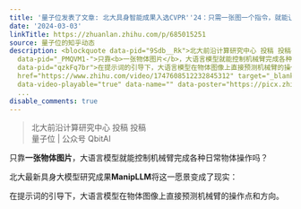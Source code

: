 ```yaml
---
title: '量子位发表了文章: 北大具身智能成果入选CVPR''24：只需一张图一个指令，就能让大模型玩转机械臂'
date: '2024-03-03'
linkTitle: https://zhuanlan.zhihu.com/p/685015251
source: 量子位的知乎动态
description: <blockquote data-pid="9Sdb__Rk">北大前沿计算研究中心 投稿 投稿<br>量子位 | 公众号 QbitAI</blockquote><p
  data-pid="_PMQVM1-">只靠<b>一张物体图片</b>，大语言模型就能控制机械臂完成各种日常物体操作吗？</p><p data-pid="a1lVHgWm">北大最新具身大模型研究成果<b>ManipLLM</b>将这一愿景变成了现实：</p><p
  data-pid="qzkFq7br">在提示词的引导下，大语言模型在物体图像上直接预测机械臂的操作点和方向。</p><a class="video-box"
  href="https://www.zhihu.com/video/1747608512232845312" target="_blank" data-video-id=""
  data-video-playable="true" data-name="" data-poster="https://picx.zhimg.com/v2-1c300b7742b030134b96bf0a783afae5.jpg?source=38
  ...
disable_comments: true
---
```

<blockquote data-pid="9Sdb__Rk">北大前沿计算研究中心 投稿 投稿<br>量子位 | 公众号 QbitAI</blockquote><p data-pid="_PMQVM1-">只靠<b>一张物体图片</b>，大语言模型就能控制机械臂完成各种日常物体操作吗？</p><p data-pid="a1lVHgWm">北大最新具身大模型研究成果<b>ManipLLM</b>将这一愿景变成了现实：</p><p data-pid="qzkFq7br">在提示词的引导下，大语言模型在物体图像上直接预测机械臂的操作点和方向。</p><a class="video-box" href="https://www.zhihu.com/video/1747608512232845312" target="_blank" data-video-id="" data-video-playable="true" data-name="" data-poster="https://picx.zhimg.com/v2-1c300b7742b030134b96bf0a783afae5.jpg?source=38 ...